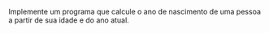 Implemente um programa que calcule o ano de nascimento de uma pessoa a partir de sua idade e do ano atual.